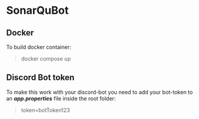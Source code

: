 # SonarQuBot

## Docker

To build docker container:

> docker compose up

## Discord Bot token

To make this work with your discord-bot you need to add your bot-token to an ***app.properties*** file inside the root folder:

> token=botToken123
